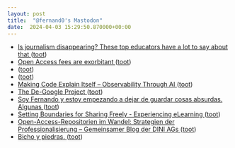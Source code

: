 ```yaml
---
layout: post
title:  "@fernand0's Mastodon"
date:  2024-04-03 15:29:50.870000+00:00
---
```

*  [Is journalism disappearing? These top educators have a lot to say about that  ](https://www.npr.org/2024/03/07/1234374134/news-industry-layoffs-education-journalism-school-syracuse-columbia-cuny) ([toot](https://mastodon.social/@fernand0/112207999189515938))
*  [Open Access fees are exorbitant ](https://www.veletsianos.com/2024/03/08/open-access-fees-are-exorbitant) ([toot](https://mastodon.social/@fernand0/112207836902039661))
*  [ ](https://mastodon.social/@runjaj) ([toot](https://mastodon.social/@fernand0/112207532450898439))
*  [ ](https://social.aguilera.soy/users/jorge) ([toot](https://mastodon.social/@fernand0/112207531390400504))
*  [Making Code Explain Itself – Observability Through AI ](https://www.infoq.com/podcasts/observability-through-ai) ([toot](https://mastodon.social/@fernand0/112207021516405693))
*  [The De-Google Project ](https://www.tbray.org/ongoing/When/202x/2024/03/09/DeGooglin) ([toot](https://mastodon.social/@fernand0/112206739053335848))
*  [Soy Fernando y estoy empezando a dejar de guardar cosas absurdas. Algunas ](https://mastodon.social/@fernand0/112206706064903700) ([toot](https://mastodon.social/@fernand0/112206706064903700))
*  [Setting Boundaries for Sharing Freely - Experiencing eLearning ](https://www.christytuckerlearning.com/setting-boundaries-for-sharing-freely) ([toot](https://mastodon.social/@fernand0/112206611761668360))
*  [Open-Access-Repositorien im Wandel: Strategien der Professionalisierung – Gemeinsamer Blog der DINI AGs ](https://blog.dini.de/EPub_FIS/2024/01/22/pro-oar-de) ([toot](https://mastodon.social/@fernand0/112206354344611607))
*  [Bicho y piedras. ](https://avecesunafoto.wordpress.com/2024/04/02/bicho-y-piedras) ([toot](https://mastodon.social/@fernand0/112204721573088116))
